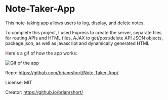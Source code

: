# Note-Taker-App

This note-taking app allows users to log, display, and delete notes. 

To complete this project, I used Express to create the server, separate files for routing APIs and HTML files, AJAX to get/post/delete API JSON objects, package.json, as well as javascript and dynamically generated HTML.

Here's a gif of how the app works:

![Gif of the app](https://brianrshort.github.io/Note-Taker-App/assets/images/app.gif)

Repo: https://github.com/brianrshort/Note-Taker-App/

License: MIT

Creator: https://github.io/brianrshort/